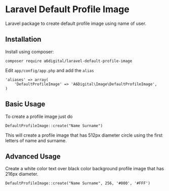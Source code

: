 # Laravel Default Profile Image

Laravel package to create default profile image using name of user.


## Installation

Install using composer:

    composer require a6digital/laravel-default-profile-image

Edit `app/config/app.php` and add the `alias`

    'aliases' => array(
        'DefaultProfileImage' => 'A6Digital\Image\DefaultProfileImage',
    )

    
## Basic Usage

To create a profile image just do

	DefaultProfileImage::create("Name Surname")
	
This will create a profile image that has 512px diameter circle using the first letters of name and surname.

## Advanced Usage

Create a white color text over black color background profile image that has 216px diameter.

	DefaultProfileImage::create("Name Surname", 256, '#000', '#FFF')
